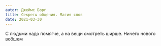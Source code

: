 ```yaml
---
autor: Джеймс Борг
title: Секреты общения. Магия слов
date: 2021-03-30
---
```

С людьми надо помягче, а на вещи смотреть ширше. Ничего нового вобшем